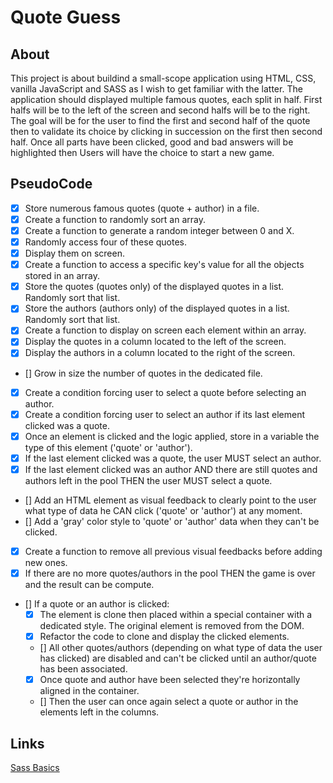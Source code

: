 # Quote Guess

## About

This project is about buildind a small-scope application using HTML, CSS, vanilla JavaScript and SASS as I wish to get familiar with the latter. The application should displayed multiple famous quotes, each split in half. First halfs will be to the left of the screen and second halfs will be to the right. The goal will be for the user to find the first and second half of the quote then to validate its choice by clicking in succession on the first then second half. Once all parts have been clicked, good and bad answers will be highlighted then Users will have the choice to start a new game.

## PseudoCode

- [X] Store numerous famous quotes (quote + author) in a file.
- [X] Create a function to randomly sort an array.
- [X] Create a function to generate a random integer between 0 and X.
- [X] Randomly access four of these quotes.
- [X] Display them on screen.
- [X] Create a function to access a specific key's value for all the objects stored in an array.
- [X] Store the quotes (quotes only) of the displayed quotes in a list. Randomly sort that list.
- [X] Store the authors (authors only) of the displayed quotes in a list. Randomly sort that list.
- [X] Create a function to display on screen each element within an array.
- [X] Display the quotes in a column located to the left of the screen.
- [X] Display the authors in a column located to the right of the screen.

- [] Grow in size the number of quotes in the dedicated file.
- [X] Create a condition forcing user to select a quote before selecting an author.
- [X] Create a condition forcing user to select an author if its last element clicked was a quote.
- [X] Once an element is clicked and the logic applied, store in a variable the type of this element ('quote' or 'author').
- [X] If the last element clicked was a quote, the user MUST select an author.
- [X] If the last element clicked was an author AND there are still quotes and authors left in the pool THEN the user MUST select a quote.
- [] Add an HTML element as visual feedback to clearly point to the user what type of data he CAN click ('quote' or 'author') at any moment.
- [] Add a 'gray' color style to 'quote' or 'author' data when they can't be clicked.
- [X] Create a function to remove all previous visual feedbacks before adding new ones.
- [X] If there are no more quotes/authors in the pool THEN the game is over and the result can be compute.
- [] If a quote or an author is clicked:
    - [X] The element is clone then placed within a special container with a dedicated style. The original element is removed from the DOM.
    - [X] Refactor the code to clone and display the clicked elements.
    - [] All other quotes/authors (depending on what type of data the user has clicked) are disabled and can't be clicked until an author/quote has been associated.
    - [X] Once quote and author have been selected they're horizontally aligned in the container.
    - [] Then the user can once again select a quote or author in the elements left in the columns.

## Links
[Sass Basics](https://sass-lang.com/guide/)